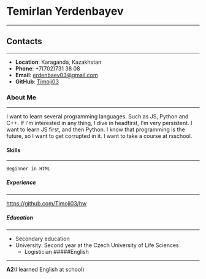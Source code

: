 # Temirlan Yerdenbayev
***
## Contacts
***
- __Location__: Karaganda, Kazakhstan
- __Phone__: +7(702)731 38 08
- __Email__: erdenbaev03@gmail.com
- __GitHub__: [Timoji03](https://github.com/Timoji03) 

### About Me
***
I want to learn several programming languages. Such as JS, Python and C++. If I'm interested in any thing, I dive in headfirst, I'm very persistent. I want to learn JS first, and then Python. I know that programming is the future, so I want to get corrupted in it. I want to take a course at rsschool.

#### Skills
***
    Beginner in HTML

##### Experience
***
https://github.com/Timoji03/hw
##### Education
***
* Secondary education
* University: Second year at the Czech University of Life Sciences
   - Logistician
#####English
***
__A2__(I learned English at school)